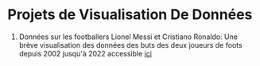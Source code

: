# Projets de Visualisation De Données

1) Données sur les footballers Lionel Messi et Cristiano Ronaldo:
Une brève visualisation des données des buts des deux joueurs de foots depuis 2002 jusqu'à 2022 accessible <a href="Reseau.html" title="ICI">ici</a> 
